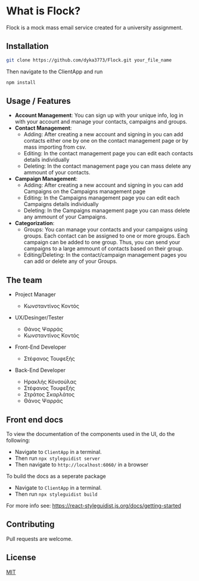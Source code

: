 # What is Flock?
Flock is a mock mass email service created for a university assignment. 

## Installation
```bash
git clone https://github.com/dyka3773/Flock.git your_file_name
```
Then navigate to the ClientApp and run
```bash
npm install
```

## Usage / Features
* **Account Management**: You can sign up with your unique info, log in with your account and manage your contacts, campaigns and groups.
*  **Contact Management**: 
    * Adding: After creating a new account and signing in you can add contacts either one by one on the contact management page or by mass importing from csv.
    * Editing: In the contact management page you can edit each contacts details individually
    * Deleting: In the contact management page you can mass delete any ammount of your contacts.
*  **Campaign Management**: 
    * Adding: After creating a new account and signing in you can add Campaigns on the Campaigns management page
    * Editing: In the Campaigns management page you can edit each Campaigns details individually
    * Deleting: In the Campaigns management page you can mass delete any ammount of your Campaigns.
*  **Categorization**: 
    * Groups: You can manage your contacts and your campaigns using groups. Each contact can be assigned to one or more groups. Each campaign can be added to one group. Thus, you can send your campaigns to a large ammount of contacts based on their group.
    * Editing/Deleting: In the contact/campaign management pages you can add or delete any of your Groups.

## The team
* Project Manager
    *   Κωνσταντίνος Κοντός
    
* UX/Desinger/Tester
    * Θάνος Ψαρράς
    * Κωνσταντίνος Κοντός

* Front-End Developer
    * Στέφανος Τουφεξής

* Back-End Developer
    * Ηρακλής Κόνσούλας
    * Στέφανος Τουφεξής
    * Στράτος Σκαρλάτος
    * Θάνος Ψαρράς

## Front end docs
To view the documentation of the components used in the UI, do the following:
* Navigate to `ClientApp` in a terminal. 
* Then run `npx styleguidist server`
* Then navigate to `http://localhost:6060/` in a browser

To build the docs as a seperate package 
* Navigate to `ClientApp` in a terminal. 
* Then run `npx styleguidist build`

For more info see: https://react-styleguidist.js.org/docs/getting-started

## Contributing
Pull requests are welcome. 

## License
[MIT](https://choosealicense.com/licenses/mit/)

